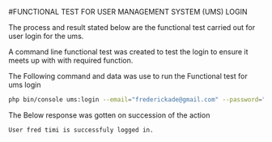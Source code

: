 #FUNCTIONAL TEST FOR USER MANAGEMENT SYSTEM (UMS) LOGIN

The process and result stated below are the functional test carried out for user login for the ums.<br>

A command line functional test was created to test the login to ensure it meets up with with required function.<br>

The Following command and data was use to run the Functional test for ums login

```bash
php bin/console ums:login --email="frederickade@gmail.com" --password="qwerty"
```
The Below response was gotten on succession of the action 
```bash
User fred timi is successfuly logged in.

```

